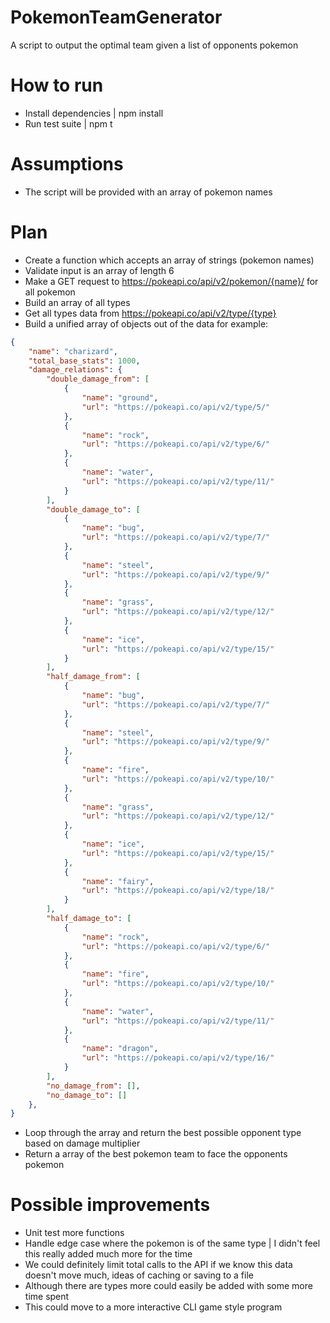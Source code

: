 # PokemonTeamGenerator

A script to output the optimal team given a list of opponents pokemon

# How to run
 - Install dependencies | npm install
 - Run test suite | npm t


# Assumptions
- The script will be provided with an array of pokemon names

# Plan

- Create a function which accepts an array of strings (pokemon names)
- Validate input is an array of length 6
- Make a GET request to https://pokeapi.co/api/v2/pokemon/{name}/ for all pokemon
- Build an array of all types
- Get all types data from https://pokeapi.co/api/v2/type/{type}
- Build a unified array of objects out of the data for example:
```json
{
    "name": "charizard",
    "total_base_stats": 1000,
    "damage_relations": {
        "double_damage_from": [
            {
                "name": "ground",
                "url": "https://pokeapi.co/api/v2/type/5/"
            },
            {
                "name": "rock",
                "url": "https://pokeapi.co/api/v2/type/6/"
            },
            {
                "name": "water",
                "url": "https://pokeapi.co/api/v2/type/11/"
            }
        ],
        "double_damage_to": [
            {
                "name": "bug",
                "url": "https://pokeapi.co/api/v2/type/7/"
            },
            {
                "name": "steel",
                "url": "https://pokeapi.co/api/v2/type/9/"
            },
            {
                "name": "grass",
                "url": "https://pokeapi.co/api/v2/type/12/"
            },
            {
                "name": "ice",
                "url": "https://pokeapi.co/api/v2/type/15/"
            }
        ],
        "half_damage_from": [
            {
                "name": "bug",
                "url": "https://pokeapi.co/api/v2/type/7/"
            },
            {
                "name": "steel",
                "url": "https://pokeapi.co/api/v2/type/9/"
            },
            {
                "name": "fire",
                "url": "https://pokeapi.co/api/v2/type/10/"
            },
            {
                "name": "grass",
                "url": "https://pokeapi.co/api/v2/type/12/"
            },
            {
                "name": "ice",
                "url": "https://pokeapi.co/api/v2/type/15/"
            },
            {
                "name": "fairy",
                "url": "https://pokeapi.co/api/v2/type/18/"
            }
        ],
        "half_damage_to": [
            {
                "name": "rock",
                "url": "https://pokeapi.co/api/v2/type/6/"
            },
            {
                "name": "fire",
                "url": "https://pokeapi.co/api/v2/type/10/"
            },
            {
                "name": "water",
                "url": "https://pokeapi.co/api/v2/type/11/"
            },
            {
                "name": "dragon",
                "url": "https://pokeapi.co/api/v2/type/16/"
            }
        ],
        "no_damage_from": [],
        "no_damage_to": []
    },
}
```
- Loop through the array and return the best possible opponent type based on damage multiplier
- Return a array of the best pokemon team to face the opponents pokemon

# Possible improvements
- Unit test more functions
- Handle edge case where the pokemon is of the same type | I didn't feel this really added much more for the time
- We could definitely limit total calls to the API if we know this data doesn't move much, ideas of caching or saving to a file
- Although there are types more could easily be added with some more time spent
- This could move to a more interactive CLI game style program
